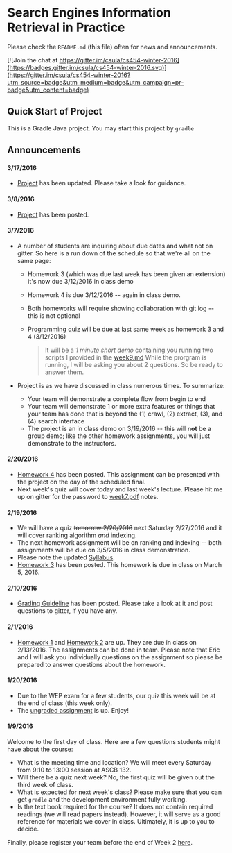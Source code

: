 # Search Engines Information Retrieval in Practice

Please check the `README.md` (this file) often for news and announcements.

[![Join the chat at https://gitter.im/csula/cs454-winter-2016](https://badges.gitter.im/csula/cs454-winter-2016.svg)](https://gitter.im/csula/cs454-winter-2016?utm_source=badge&utm_medium=badge&utm_campaign=pr-badge&utm_content=badge)

## Quick Start of Project

This is a Gradle Java project. You may start this project by `gradle`

## Announcements

#### 3/17/2016

* [Project](project/README.md) has been updated.  Please take a look for guidance.


#### 3/8/2016

* [Project](notes/project.md) has been posted.

#### 3/7/2016

* A number of students are inquiring about due dates and what not on gitter.  So here is a run down of the schedule so that we're all on the same page:

  * Homework 3 (which was due last week has been given an extension) it's now due 3/12/2016 in class demo 

  * Homework 4 is due 3/12/2016 -- again in class demo.

  * Both homeworks will require showing collaboration with git log -- this is not optional
 
  * Programming quiz will be due at last same week as homework 3 and 4 (3/12/2016)  
  
     > It will be a *1 minute short demo* containing you running two scripts I provided in the [week9.md](notes/week9.md)
     > While the prorgram is running, I will be asking you about 2 questions. So be ready to answer them.

* Project is as we have discussed in class numerous times.  To summarize:

  * Your team will demonstrate a complete flow from begin to end
  * Your team will demonstrate 1 or more extra features or things that your team has done that is beyond the (1) crawl, (2) extract, (3), and (4) search interface
  * The project is an in class demo on 3/19/2016 -- this will **not** be a group demo; like the other homework assignments, you will just demonstrate to the instructors.


#### 2/20/2016
* [Homework 4](notes/homework4.md) has been posted.  This assignment can be presented with the project on the day of the scheduled final.
* Next week's quiz will cover today and last week's lecture.  Please hit me up on gitter for the password to [week7.pdf](week7.pdf) notes.

#### 2/19/2016
* We will have a quiz ~~tomorrow 2/20/2016~~ next Saturday 2/27/2016 and it will cover ranking algorithm *and* indexing.
* The next homework assignment will be on ranking and indexing -- both assignments will be due on 3/5/2016 in class demonstration.
* Please note the updated [Syllabus](Syllabus.md).
* [Homework 3](notes/homework3.md) has been posted.  This homework is due in class on March 5, 2016.

#### 2/10/2016
* [Grading Guideline](notes/grading.md) has been posted.  Please take a look at it and post questions to gitter, if you have any.

#### 2/1/2016
* [Homework 1](notes/homework1.md) and [Homework 2](notes/homework2.md) are up.  They are due in class on 2/13/2016.  The assignments can be done in team.  Please note that Eric and I will ask you individually questions on the assignment so please be prepared to answer questions about the homework.

#### 1/20/2016
* Due to the WEP exam for a few students, our quiz this week will be at the end of class (this week only).
* The [ungraded assignment](notes/homework-ungraded.md) is up.  Enjoy!

#### 1/9/2016

Welcome to the first day of class.  Here are a few questions students might have about the course:

* What is the meeting time and location?  We will meet every Saturday from  9:10 to 13:00 session at ASCB 132.
* Will there be a quiz next week?  No, the first quiz will be given out the third week of class.
* What is expected for next week's class?  Please make sure that you can get `gradle` and the development environment fully working.
* Is the text book required for the course?  It does not contain required readings (we will read papers instead).  However, it will serve as a good reference for materials we cover in class.  Ultimately, it is up to you to decide.

Finally, please register your team before the end of Week 2 [here](http://goo.gl/forms/5m8DoQySO5).
